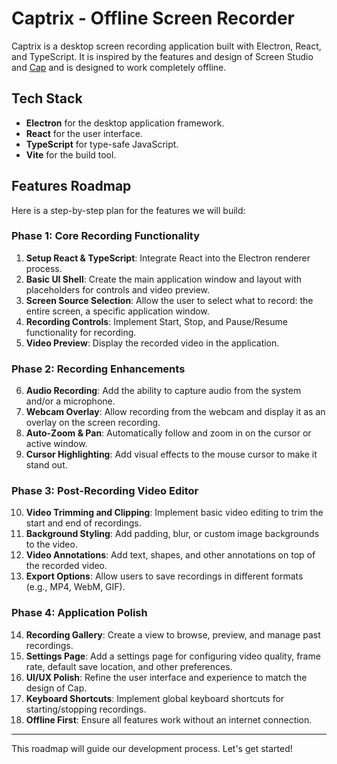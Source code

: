 # Captrix - Offline Screen Recorder

Captrix is a desktop screen recording application built with Electron, React, and TypeScript. It is inspired by the features and design of Screen Studio and [Cap](https://github.com/CapSoftware/Cap) and is designed to work completely offline.

## Tech Stack

- **Electron** for the desktop application framework.
- **React** for the user interface.
- **TypeScript** for type-safe JavaScript.
- **Vite** for the build tool.

## Features Roadmap

Here is a step-by-step plan for the features we will build:

### Phase 1: Core Recording Functionality

1.  **Setup React & TypeScript**: Integrate React into the Electron renderer process.
2.  **Basic UI Shell**: Create the main application window and layout with placeholders for controls and video preview.
3.  **Screen Source Selection**: Allow the user to select what to record: the entire screen, a specific application window.
4.  **Recording Controls**: Implement Start, Stop, and Pause/Resume functionality for recording.
5.  **Video Preview**: Display the recorded video in the application.

### Phase 2: Recording Enhancements

6.  **Audio Recording**: Add the ability to capture audio from the system and/or a microphone.
7.  **Webcam Overlay**: Allow recording from the webcam and display it as an overlay on the screen recording.
8.  **Auto-Zoom & Pan**: Automatically follow and zoom in on the cursor or active window.
9.  **Cursor Highlighting**: Add visual effects to the mouse cursor to make it stand out.

### Phase 3: Post-Recording Video Editor

10. **Video Trimming and Clipping**: Implement basic video editing to trim the start and end of recordings.
11. **Background Styling**: Add padding, blur, or custom image backgrounds to the video.
12. **Video Annotations**: Add text, shapes, and other annotations on top of the recorded video.
13. **Export Options**: Allow users to save recordings in different formats (e.g., MP4, WebM, GIF).

### Phase 4: Application Polish

14. **Recording Gallery**: Create a view to browse, preview, and manage past recordings.
15. **Settings Page**: Add a settings page for configuring video quality, frame rate, default save location, and other preferences.
16. **UI/UX Polish**: Refine the user interface and experience to match the design of Cap.
17. **Keyboard Shortcuts**: Implement global keyboard shortcuts for starting/stopping recordings.
18. **Offline First**: Ensure all features work without an internet connection.

---

This roadmap will guide our development process. Let's get started!
